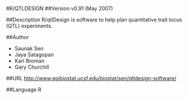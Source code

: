 #R/QTLDESIGN
##Version
v0.91 (May 2007)

##Description
R/qtlDesign is software to help plan quantitative trait locus (QTL) experiments.

##Author
* Saunak Sen
* Jaya Satagopan
* Karl Broman
* Gary Churchill

##URL
http://www.epibiostat.ucsf.edu/biostat/sen/qtldesign-software/

##Language
R

